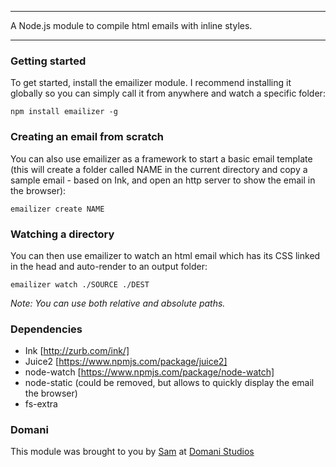 -----------------------------------------------------------

A Node.js module to compile html emails with inline styles. 

-----------------------------------------------------------

### Getting started

To get started, install the emailizer module. I recommend installing it globally so you can simply call it from anywhere and watch a specific folder:

```npm install emailizer -g```


### Creating an email from scratch

You can also use emailizer as a framework to start a basic email template (this will create a folder called NAME in the current directory and copy a sample email - based on Ink, and open an http server to show the email in the browser):

```emailizer create NAME```


### Watching a directory


You can then use emailizer to watch an html email which has its CSS linked in the head and auto-render to an output folder:

```emailizer watch ./SOURCE ./DEST```

*Note: You can use both relative and absolute paths.*



### Dependencies

* Ink [http://zurb.com/ink/]
* Juice2 [https://www.npmjs.com/package/juice2]
* node-watch [https://www.npmjs.com/package/node-watch]
* node-static (could be removed, but allows to quickly display the email the browser)
* fs-extra

### Domani

This module was brought to you by [Sam](http://samueldelesque.me) at [Domani Studios](http://domanistudios.com)